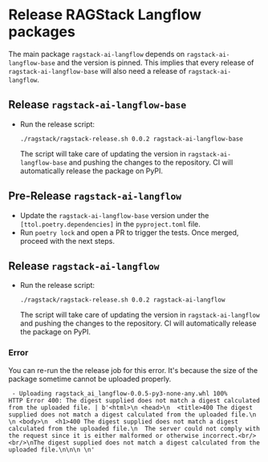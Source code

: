 # Release RAGStack Langflow packages

The main package `ragstack-ai-langflow` depends on `ragstack-ai-langflow-base` and the version is pinned.
This implies that every release of `ragstack-ai-langflow-base` will also need a release of `ragstack-ai-langflow`.

## Release `ragstack-ai-langflow-base`

- Run the release script:
  ```shell
  ./ragstack/ragstack-release.sh 0.0.2 ragstack-ai-langflow-base
  ```
  The script will take care of updating the version in `ragstack-ai-langflow-base` and pushing the changes to the repository. CI will automatically release the package on PyPI.

## Pre-Release `ragstack-ai-langflow`

- Update the `ragstack-ai-langflow-base` version under the `[ttol.poetry.dependencies]` in the `pyproject.toml` file.
- Run `poetry lock` and open a PR to trigger the tests. Once merged, proceed with the next steps.

## Release `ragstack-ai-langflow`

- Run the release script:
  ```shell
  ./ragstack/ragstack-release.sh 0.0.2 ragstack-ai-langflow
  ```
  The script will take care of updating the version in `ragstack-ai-langflow` and pushing the changes to the repository. CI will automatically release the package on PyPI.

### Error

You can re-run the the release job for this error. It's because the size of the package sometime cannot be uploaded properly.

```
 - Uploading ragstack_ai_langflow-0.0.5-py3-none-any.whl 100%
HTTP Error 400: The digest supplied does not match a digest calculated from the uploaded file. | b'<html>\n <head>\n  <title>400 The digest supplied does not match a digest calculated from the uploaded file.\n \n <body>\n  <h1>400 The digest supplied does not match a digest calculated from the uploaded file.\n  The server could not comply with the request since it is either malformed or otherwise incorrect.<br/><br/>\nThe digest supplied does not match a digest calculated from the uploaded file.\n\n\n \n'
```
